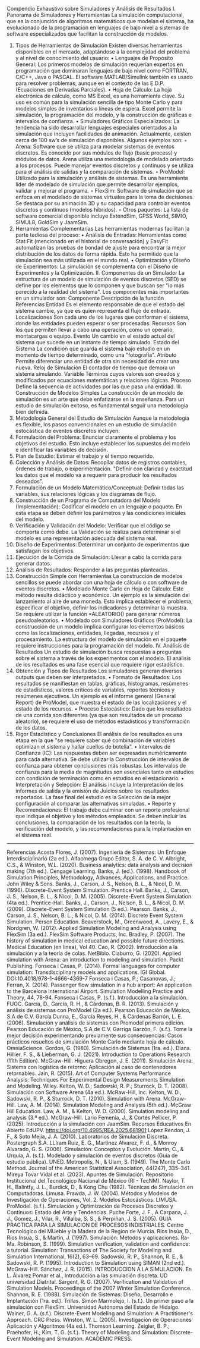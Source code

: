 Compendio Exhaustivo sobre Simuladores y Análisis de Resultados
I. Panorama de Simuladores y Herramientas
La simulación computacional, que es la conjunción de algoritmos matemáticos que modelan el sistema, ha evolucionado de la programación en lenguajes de bajo nivel a sistemas de software especializados que facilitan la construcción de modelos.
1. Tipos de Herramientas de Simulación
Existen diversas herramientas disponibles en el mercado, adaptándose a la complejidad del problema y al nivel de conocimiento del usuario:
• Lenguajes de Propósito General: Los primeros modelos de simulación requerían expertos en programación que dominaran lenguajes de bajo nivel como FORTRAN, C/C++, Java o PASCAL. El software MATLAB/Simulink también es usado para resolver problemas, aunque en el contexto de las E.D.P. (Ecuaciones en Derivadas Parciales).
• Hoja de Cálculo: La hoja electrónica de cálculo, como MS Excel, es una herramienta clave. Su uso es común para la simulación sencilla de tipo Monte Carlo y para modelos simples de inventarios o líneas de espera. Excel permite la simulación, la programación del modelo, y la construcción de gráficas e intervalos de confianza.
• Simuladores Gráficos Especializados: La tendencia ha sido desarrollar lenguajes especiales orientados a la simulación que incluyen facilidades de animación. Actualmente, existen cerca de 100 sw’s de simulación disponibles. Algunos ejemplos son:
    ◦ Arena: Software que se utiliza para modelar sistemas de eventos discretos. Es conocido por sus módulos de flujo (basic process) y módulos de datos. Arena utiliza una metodología de modelado orientado a los procesos. Puede manejar eventos discretos y continuos y se utiliza para el análisis de salidas y la comparación de sistemas.
    ◦ ProModel: Utilizado para la simulación y análisis de sistemas. Es una herramienta líder de modelado de simulación que permite desarrollar ejemplos, validar y mejorar el programa.
    ◦ FlexSim: Software de simulación que se enfoca en el modelado de sistemas virtuales para la toma de decisiones. Se destaca por su animación 3D y su capacidad para controlar eventos discretos y continuos (modelos híbridos).
    ◦ Otros paquetes: La lista de software comercial disponible incluye ExtendSim, GPSS World, SIMIO, SIMUL8, GoldSim y JaamSim.
2. Herramientas Complementarias
Las herramientas modernas facilitan la parte tediosa del proceso:
• Análisis de Entradas: Herramientas como Stat:Fit (mencionado en el historial de conversación) y EasyFit automatizan las pruebas de bondad de ajuste para encontrar la mejor distribución de los datos de forma rápida. Esto ha permitido que la simulación sea más utilizada en el mundo real.
• Optimización y Diseño de Experimentos: La simulación se complementa con el Diseño de Experimentos y la Optimización.
II. Componentes de un Simulador
La estructura de un modelo de simulación de eventos discretos (SED) se define por los elementos que lo componen y que buscan ser "lo más parecido a la realidad del sistema".
Los componentes más importantes en un simulador son:
Componente
Descripción de la función
Referencias
Entidad
Es el elemento responsable de que el estado del sistema cambie, ya que es quien representa el flujo de entrada.
Localizaciones
Son cada uno de los lugares que conforman el sistema, donde las entidades pueden esperar o ser procesadas.
Recursos
Son los que permiten llevar a cabo una operación, como un operario, montacargas o equipo.
Evento
Un cambio en el estado actual del sistema que sucede en un instante de tiempo simulado.
Estado del Sistema
La condición que guarda el sistema bajo estudio en un momento de tiempo determinado, como una "fotografía".
Atributo
Permite diferenciar una entidad de otra sin necesidad de crear una nueva.
Reloj de Simulación
El contador de tiempo que demora un sistema simulando.
Variable
Términos cuyos valores son creados y modificados por ecuaciones matemáticas y relaciones lógicas.
Proceso
Define la secuencia de actividades por las que pasa una entidad.
III. Construcción de Modelos Simples
La construcción de un modelo de simulación es un arte que debe enfatizarse en la enseñanza. Para un estudio de simulación exitoso, es fundamental seguir una metodología bien definida.
1. Metodología General del Estudio de Simulación
Aunque la metodología es flexible, los pasos convencionales en un estudio de simulación estocástica de eventos discretos incluyen:
1. Formulación del Problema: Enunciar claramente el problema y los objetivos del estudio. Esto incluye establecer los supuestos del modelo e identificar las variables de decisión.
2. Plan de Estudio: Estimar el trabajo y el tiempo requerido.
3. Colección y Análisis de Datos: Recopilar datos de registros contables, órdenes de trabajo, o experimentación. "Definir con claridad y exactitud los datos que el modelo va a requerir para producir los resultados deseados".
4. Formulación de un Modelo Matemático/Conceptual: Definir todas las variables, sus relaciones lógicas y los diagramas de flujo.
5. Construcción de un Programa de Computadora del Modelo (Implementación): Codificar el modelo en un lenguaje o paquete. En esta etapa se deben definir los parámetros y las condiciones iniciales del modelo.
6. Verificación y Validación del Modelo: Verificar que el código se comporta como debe. La Validación se realiza para determinar si el modelo es una representación adecuada del sistema real.
7. Diseño de Experimentos: Determinar un conjunto de experimentos que satisfagan los objetivos.
8. Ejecución de la Corrida de Simulación: Llevar a cabo la corrida para generar datos.
9. Análisis de Resultados: Responder a las preguntas planteadas.
2. Construcción Simple con Herramientas
La construcción de modelos sencillos se puede abordar con una hoja de cálculo o con software de eventos discretos.
• Modelado Monte Carlo en Hoja de Cálculo: Este método resulta didáctico y económico. Un ejemplo es la simulación del lanzamiento al aire de una moneda. Esto implica establecer el problema, especificar el objetivo, definir los indicadores y determinar la muestra. Se requiere utilizar la función =ALEATORIO() para generar números pseudoaleatorios.
• Modelado con Simuladores Gráficos (ProModel): La construcción de un modelo implica configurar los elementos básicos como las localizaciones, entidades, llegadas, recursos y el procesamiento. La estructura del modelo de simulación en el paquete requiere instrucciones para la programación del modelo.
IV. Análisis de Resultados
Un estudio de simulación busca respuestas a preguntas sobre el sistema a través de los experimentos con el modelo. El análisis de los resultados es una fase esencial que requiere rigor estadístico.
1. Obtención y Tipos de Resultados
Los simuladores generan diversos outputs que deben ser interpretados.
• Formato de Resultados: Los resultados se manifiestan en tablas, gráficas, histogramas, resúmenes de estadísticos, valores críticos de variables, reportes técnicos y resúmenes ejecutivos. Un ejemplo es el informe general (General Report) de ProModel, que muestra el estado de las localizaciones y el estado de los recursos.
• Proceso Estocástico: Dado que los resultados de una corrida son diferentes (ya que son resultados de un proceso aleatorio), se requiere el uso de métodos estadísticos y transformación de los datos.
2. Rigor Estadístico y Conclusiones
El análisis de los resultados es una etapa en la que "se requiere saber qué combinación de variables optimizan el sistema y hallar cuellos de botella".
• Intervalos de Confianza (IC): Las respuestas deben ser expresadas numéricamente para cada alternativa. Se debe utilizar la Construcción de intervalos de confianza para obtener conclusiones más robustas. Los intervalos de confianza para la media de magnitudes son esenciales tanto en estudios con condición de terminación como en estudios en el estacionario.
• Interpretación y Selección: El análisis incluye la Interpretación de los informes de salida y la emisión de Juicios sobre los resultados reportados. La fase final del estudio es la Selección de la mejor configuración al comparar las alternativas simuladas.
• Reporte y Recomendaciones: El trabajo debe culminar con un reporte profesional que indique el objetivo y los métodos empleados. Se deben incluir las conclusiones, la comparación de los resultados con la teoría, la verificación del modelo, y las recomendaciones para la implantación en el sistema real.

--------------------------------------------------------------------------------
Referencias
Acosta Flores, J. (2007). Ingeniería de Sistemas: Un Enfoque Interdisciplinario (2a ed.). Alfaomega Grupo Editor, S. A. de C. V.
Albright, C.S., & Winston, W.L. (2020). Business analytics: data analysis and decision making (7th ed.). Cengage Learning.
Banks, J. (ed.). (1998). Handbook of Simulation Principles, Methodology, Advances, Applications, and Practice. John Wiley & Sons.
Banks, J., Carson, J. S., Nelson, B. L., & Nicol, D. M. (1996). Discrete-Event System Simulation. Prentice Hall.
Banks, J., Carson, J. S., Nelson, B. L., & Nicol, D. M. (2005). Discrete-Event System Simulation (4ta ed.). Prentice-Hall.
Banks, J., Carson, J., Nelson, B. L., & Nicol, D. M. (2009). Discrete-Event System Simulation (5 ed.). Pearson.
Banks, J., Carson, J. S., Nelson, B. L., & Nicol, D. M. (2014). Discrete Event System Simulation. Person Education.
Beaverstock, M., Greenwood, A., Lavery, E., & Nordgren, W. (2012). Applied Simulation Modeling and Analysis using FlexSim (3a ed.). FlexSim Software Products, Inc.
Bradley, P. (2007). The history of simulation in medical education and possible future directions. Medical Education (en linea), Vol 40.
Cao, R. (2002). Introducción a la simulación y a la teoría de colas. NetBiblo.
Ciaburro, G. (2020). Applied simulation with Arena: an introduction to modeling and simulation. Packt Publishing.
Fonseca i Casas, P. (2014). Formal languages for computer simulation: Transdisciplinary models and applications. IGI Global. DOI:10.4018/978-1-4666-4369-7
Fonseca i Casas, P.; Casanovas, J.; Ferran, X. (2014). Passenger flow simulation in a hub airport: An application to the Barcelona International Airport. Simulation Modelling Practice and Theory, 44, 78-94.
Fonseca i Casas, P. (s.f.). Introducción a la simulación. FUOC.
García, D., García, R. H., & Cárdenas, B. R. (2013). Simulación y análisis de sistemas con ProModel (2a ed.). Pearson Educación de México, S.A de C.V.
García Dunna, E., García Reyes, H., & Cárdenas Barrón, L. E. (2006). Simulación y análisis de sistemas con Promodel primera edición. Pearson Educación de México, S.A de C.V.
Garriga Garzón, F. (s.f.). Tome la mejor decisión experimentando previamente sus consecuencias: Casos prácticos resueltos de simulación Monte Carlo mediante hoja de cálculo. OmniaScience.
Gordon, G. (1980). Simulación de Sistemas (1ra. ed.). Diana.
Hillier, F. S., & Lieberman, G. J. (2021). Introduction to Operations Research (11th Edition). McGraw-Hill.
Higuera Obregon, J. E. (2011). Simulación Arena. Sistema con logística de retorno: Aplicación al caso de contenedores retornables.
Jain, R. (2015). Art of Computer Systems Performance Analysis: Techniques For Experimental Design Measurements Simulation and Modeling. Wiley.
Kelton, W. D.; Sadowski, R. P.; Sturrock, D. T. (2008). Simulación con Software Arena (4a ed.). McRaw-Hill, Inc.
Kelton, W. D., Sadowski, R. P., & Sturrock, D. T. (2010). Simulation with Arena. McGraw-Hill.
Law, A. M. (2014). Simulation Modeling and Analysis (5th ed.). McGraw Hill Education.
Law, A. M., & Kelton, W. D. (2000). Simulation modeling and analysis (3.ª ed.). McGraw-Hill.
Lario Femenia, J., & Cortés Pellicer, P. (2025). Introducción a la simulación con JaamSim. Recursos Educativos En Abierto EdUPV. https://doi.org/10.4995/REA.2025.681901
López Rendon, J. F., & Soto Mejía, J. A. (2010). Laboratorios de Simulación Discreta. Postergraph S.A.
LLIram Ruiz, E. G., Martìnez Alvarez, F. d., & Monroy Alvarado, G. S. (2006). Simulación: Conceptos y Evolución.
Martín, C., & Urquia, A. (s.f.). Modelado y simulación de eventos discretos (Guía de estudio pública). UNED.
Metropolis, N., & Ulam, S. (1949). The Monte Carlo Method. Journal of the American Statistical Association, 44(247), 335–341.
Mireya Tovar Vidal et al. (2023). Apuntes de Simulación. Repositorio Institucional del Tecnológico Nacional de México (RI - TecNM).
Naylor, T. H., Balintfy, J. L., Burdick, D., & Kong Chu (1982). Técnicas de Simulación en Computadoras. Limusa.
Prawda, J. W. (2004). Métodos y Modelos de Investigación de Operaciones, Vol. 2. Modelos Estocásticos. LIMUSA.
ProModel. (s.f.). Simulación y Optimización de Procesos Discretos y Contínuos: Estado del Arte y Tendencias.
Puche Forte, J. F., A Carpana, J. J., Gomez, J., Vilar, R., Villalba, S. S., & Perpiñan, J. S. (2005). GUIA PRACTICA PARA LA SIMULACION DE PROCESOS INDISTRIALES. Centro Tecnológico del MUeble y la Madera de la Region de Murcia.
Ríos Insúa, D., Ríos Insua, S., & Martín, J. (1997). Simulación: Métodos y aplicaciones. Ra-Ma.
Robinson, S. (1999). Simulation verification, validation and confidence: a tutorial. Simulation: Transactions of The Society for Modeling and Simulation International, 16(2), 63–69.
Sadowski, R. P., Shannon, R. E., & Sadowski, R. P. (1995). Introduction to Simulation using SIMAN (2nd ed.). McGraw-Hill.
Sánchez, J. R. (2015). INTRODUCCION A LA SIMULACION. En L. Álvarez Pomar et al., Introducción a las simulación discreta. UD universidad Diatrital.
Sargent, R. G. (2007). Verification and Validation of Simulation Models. Proceedings of the 2007 Winter Simulation Conference.
Shannon, R. E. (1988). Simulación de Sistemas: Diseño, Desarrollo e Implantación (1ra. ed.). Trillas.
Simón Marmolejo, I. (s.f.). Un primer paso a la simulación con FlexSim. Universidad Autónoma del Estado de Hidalgo.
Wainer, G. A. (s.f.). Discrete-Event Modeling and Simulation: A Practitioner's Approach. CRC Press.
Winston, W. L. (2005). Investigación de Operaciones Aplicación y Algoritmos (4a ed.). Thomson Learning.
Zeigler, B. P.; Praehofer, H.; Kim, T. G. (s.f.). Theory of Modeling and Simulation: Discrete-Event Modeling and Simulation. ACADEMIC PRESS.
